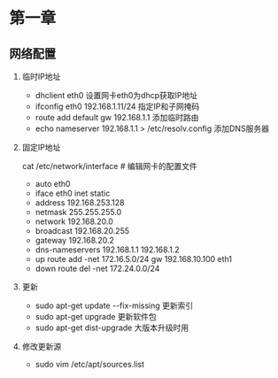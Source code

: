 # 第一章

## 网络配置

1. 临时IP地址

   - dhclient eth0      设置网卡eth0为dhcp获取IP地址
   - ifconfig eth0 192.168.1.11/24    指定IP和子网掩码
   - route add default gw 192.168.1.1     添加临时路由
   - echo nameserver 192.168.1.1 > /etc/resolv.config     添加DNS服务器

2. 固定IP地址

   cat /etc/network/interface     # 编辑网卡的配置文件

   - auto eth0
   - iface eth0 inet static
   - address 192.168.253.128
   - netmask 255.255.255.0
   - network 192.168.20.0
   - broadcast 192.168.20.255
   - gateway 192.168.20.2
   - dns-nameservers 192.168.1.1 192.168.1.2
   - up route add -net 172.16.5.0/24 gw 192.168.10.100 eth1
   - down route del -net 172.24.0.0/24

3. 更新

   - sudo apt-get update  --fix-missing          更新索引
   - sudo apt-get upgrade                                  更新软件包
   - sudo apt-get dist-upgrade                       大版本升级时用

4. 修改更新源

   - sudo vim /etc/apt/sources.list